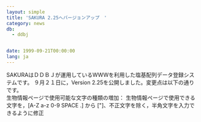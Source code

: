 ```yaml
---
layout: simple
title: 'SAKURA 2.25へバージョンアップ　'
category: news
db:
  - ddbj


date: 1999-09-21T00:00:00
lang: ja
---
```


SAKURAはＤＤＢＪが運用しているWWWを利用した塩基配列データ登録システムです。 ９月２１日に，Version 2.25を公開しました。変更点は以下の通りです。<br>生物情報ページで使用可能な文字の種類の増加： 生物情報ページで使用できる文字を，[A-Z a-z 0-9 SPACE .] から ["]、不正文字を除く，半角文字を入力できるように修正
